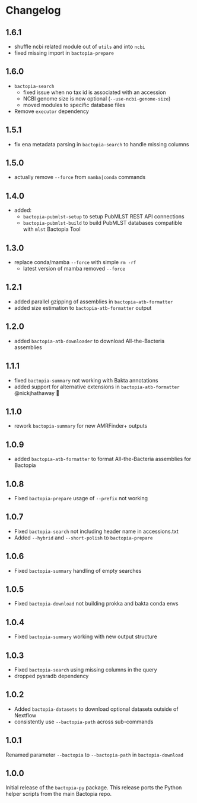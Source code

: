 # Changelog

## 1.6.1

- shuffle ncbi related module out of `utils` and into `ncbi`
- fixed missing import in `bactopia-prepare`


## 1.6.0

- `bactopia-search`
    - fixed issue when no tax id is associated with an accession
    - NCBI genome size is now optional (`--use-ncbi-genome-size`)
    - moved modules to specific database files
- Remove `executor` dependency

## 1.5.1

- fix ena metadata parsing in `bactopia-search` to handle missing columns

## 1.5.0

- actually remove `--force` from `mamba|conda` commands

## 1.4.0 

- added:
    - `bactopia-pubmlst-setup` to setup PubMLST REST API connections
    - `bactopia-pubmlst-build` to build PubMLST databases compatible with `mlst` Bactopia Tool

## 1.3.0

- replace conda/mamba `--force` with simple `rm -rf`
  - latest version of mamba removed `--force`

## 1.2.1

- added parallel gzipping of assemblies in `bactopia-atb-formatter`
- added size estimation to `bactopia-atb-formatter` output

## 1.2.0

- added `bactopia-atb-downloader` to download All-the-Bacteria assemblies

## 1.1.1

- fixed `bactopia-summary` not working with Bakta annotations
- added support for alternative extensions in `bactopia-atb-formatter` @nickjhathaway 🎉

## 1.1.0

- rework `bactopia-summary` for new AMRFinder+ outputs

## 1.0.9

- added `bactopia-atb-formatter` to format All-the-Bacteria assemblies for Bactopia

## 1.0.8

- Fixed `bactopia-prepare` usage of `--prefix` not working

## 1.0.7

- Fixed `bactopia-search` not including header name in accessions.txt
- Added `--hybrid` and `--short-polish` to `bactopia-prepare`

## 1.0.6

- Fixed `bactopia-summary` handling of empty searches

## 1.0.5

- Fixed `bactopia-download` not building prokka and bakta conda envs

## 1.0.4

- Fixed `bactopia-summary` working with new output structure

## 1.0.3

- Fixed `bactopia-search` using missing columns in the query
- dropped pysradb dependency

## 1.0.2

- Added `bactopia-datasets` to download optional datasets outside of Nextflow
- consistently use `--bactopia-path` across sub-commands

## 1.0.1

Renamed parameter `--bactopia` to `--bactopia-path` in `bactopia-download`

## 1.0.0

Initial release of the `bactopia-py` package. This release ports the Python helper scripts from the main Bactopia repo.
